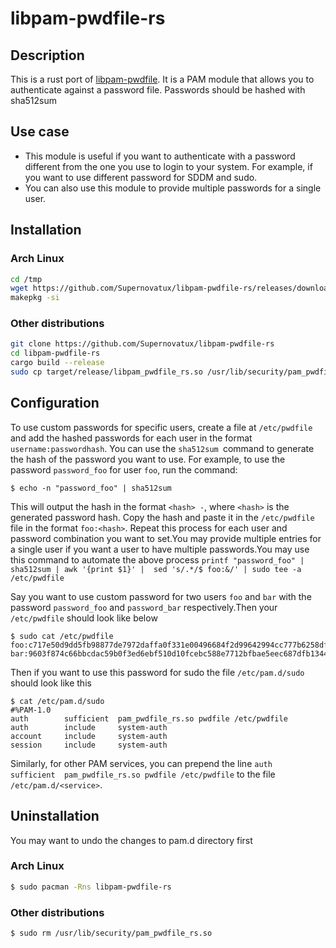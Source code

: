 # libpam-pwdfile-rs

## Description
This is a rust port of [libpam-pwdfile](https://git.tiwe.de/libpam-pwdfile.git). It is a PAM module that allows you to authenticate against a password file. Passwords should be hashed with sha512sum

## Use case
- This module is useful if you want to authenticate with a password different from the one you use to login to your system. For example, if you want to use different password for SDDM and sudo.
- You can also use this module to provide multiple passwords for a single user. 
## Installation

### Arch Linux

```bash
cd /tmp
wget https://github.com/Supernovatux/libpam-pwdfile-rs/releases/download/v0.1.1/PKGBUILD
makepkg -si
```

### Other distributions

```bash
git clone https://github.com/Supernovatux/libpam-pwdfile-rs
cd libpam-pwdfile-rs
cargo build --release
sudo cp target/release/libpam_pwdfile_rs.so /usr/lib/security/pam_pwdfile_rs.so
```

## Configuration

To use custom passwords for specific users, create a file at `/etc/pwdfile` and add the hashed passwords for each user in the format `username:passwordhash`. You can use the `sha512sum `command to generate the hash of the password you want to use. For example, to use the password `password_foo` for user `foo`, run the command:
```console
$ echo -n "password_foo" | sha512sum
```
This will output the hash in the format `<hash> -`, where `<hash>` is the generated password hash. Copy the hash and paste it in the `/etc/pwdfile` file in the format `foo:<hash>`. Repeat this process for each user and password combination you want to set.You may provide multiple entries for a single user if you want a user to have multiple passwords.You may use this command to automate the above process `printf "password_foo" | sha512sum | awk '{print $1}' |  sed 's/.*/$ foo:&/' | sudo tee -a /etc/pwdfile`

Say you want to use custom password for two users `foo` and `bar` with the password `password_foo` and `password_bar` respectively.Then your `/etc/pwdfile` should look like below

```console
$ sudo cat /etc/pwdfile
foo:c717e50d9dd5fb98877de7972daffa0f331e00496684f2d99642994cc777b6258df9a6397ecdf52456972e0fcf46104f4809a99d53102e6c7c70186b88263007
bar:9603f874c66bbcdac59b0f3ed6ebf510d10fcebc588e7712bfbae5eec687dfb134470ca98c74d55bed8368012706038874e108bb3ae876cdaf8206715274e442
```

Then if you want to use this password for sudo the file `/etc/pam.d/sudo` should look like this

```console
$ cat /etc/pam.d/sudo
#%PAM-1.0
auth        sufficient  pam_pwdfile_rs.so pwdfile /etc/pwdfile
auth        include     system-auth
account     include     system-auth
session     include     system-auth
```

Similarly, for other PAM services, you can prepend the line 
`auth        sufficient  pam_pwdfile_rs.so pwdfile /etc/pwdfile`
to the file `/etc/pam.d/<service>`.



## Uninstallation

You may want to undo the changes to pam.d directory first
### Arch Linux
```bash
$ sudo pacman -Rns libpam-pwdfile-rs
```

### Other distributions

```bash
$ sudo rm /usr/lib/security/pam_pwdfile_rs.so
```
